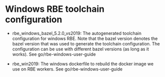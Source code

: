 # Windows RBE toolchain configuration

- rbe_windows_bazel_5.2.0_vs2019: The autogenerated toolchain configuration for windows RBE.
  Note that the bazel version denotes the bazel version that was used to generate the toolchain configuration. The configuration
  can be use with different bazel versions (as long as it works).
  See go/rbe-windows-user-guide

- rbe_win2019: The windows dockerfile to rebuild the docker image we use on RBE workers. See go/rbe-windows-user-guide